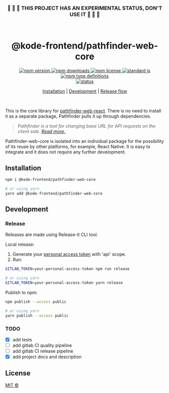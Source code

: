 <div align="center">

### :construction: :construction: :construction: THIS PROJECT HAS AN EXPERIMENTAL STATUS, DON'T USE IT :construction: :construction: :construction:

&nbsp;

# @kode-frontend/pathfinder-web-core

  <a href="https://www.npmjs.com/package/@kode-frontend/pathfinder-web-core">
    <img alt="npm version" src="https://img.shields.io/npm/v/@kode-frontend/pathfinder-web-core.svg">
  </a>
  <a href="https://www.npmjs.com/package/@kode-frontend/pathfinder-web-core">
    <img alt="npm downloads" src="https://img.shields.io/npm/dt/@kode-frontend/pathfinder-web-core.svg">
  </a>
  <a href="https://github.com/appKODE/pathfinder-web-core/blob/main/LICENCE">
    <img alt="npm license" src="https://img.shields.io/npm/l/@kode-frontend/pathfinder-web-core.svg">
  </a>
  <a href="https://standardjs.com">
    <img alt="standard js" src="https://img.shields.io/badge/code_style-standard-brightgreen.svg">
  </a>
  <a href="https://www.npmjs.com/package/@kode-frontend/pathfinder-web-core">
    <img alt="npm type definitions" src="https://img.shields.io/npm/types/@kode-frontend/pathfinder-web-core.svg">
  </a>
  <br>
  <a href="#">
    <img alt="status" src="https://img.shields.io/badge/status-experimental-red?style=flat&logo">
  </a>

  <p>
    <a href="#installation">Installation</a> | 
    <a href="#development">Development</a> |
    <a href="#release">Release flow</a>
  </p>
  
</div>
&nbsp;

This is the core library for [pathfinder-web-react](https://www.npmjs.com/package/@kode-frontend/pathfinder-web-react). There is no need to install it as a separate package, Pathfinder pulls it up through dependencies.

> _Pathfinder is a tool for changing base URL for API requests on the client side. [Read more.](https://www.npmjs.com/package/@kode-frontend/pathfinder-web-react)_

Pathfinder-web-core is isolated into an individual package for the possibility of its reuse by other platforms, for example, React Native. It is easy to integrate and it does not require any further development.

## Installation

```bash
npm i @kode-frontend/pathfinder-web-core

# or using yarn
yarn add @kode-frontend/pathfinder-web-core
```

## Development

### Release

Releases are made using Release-it CLI tool.

Local release:

1. Generate your [personal access token](https://docs.gitlab.com/ee/user/profile/personal_access_tokens.html#create-a-personal-access-token) with 'api' scope.
2. Run:

```bash
GITLAB_TOKEN=your-personal-access-token npm run release

# or using yarn
GITLAB_TOKEN=your-personal-access-token yarn release
```

Publish to npm:

```bash
npm publish --access public

# or using yarn
yarn publish --access public
```

### TODO

- [x] add tests
- [ ] add gitlab CI quality pipeline
- [ ] add gitlab CI release pipeline
- [x] add project docs and description

## License

[MIT ©](https://github.com/appKODE/pathfinder-web-core/blob/main/LICENCE)
